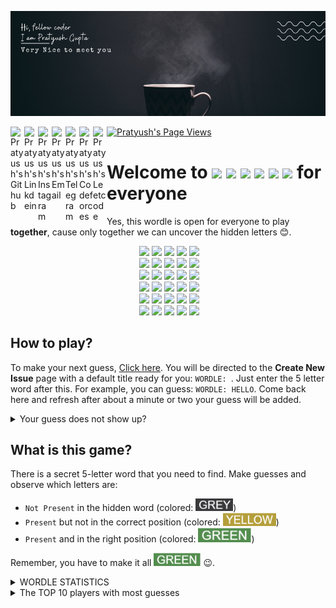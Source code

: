 ![Banner](data/img/banner1.png)

<a href="https://github.com/pratyushgguptaa">
  <img align="left" alt="Pratyush's Github" width="22px" src="https://cdn.jsdelivr.net/npm/simple-icons@v3/icons/github.svg" />
</a>
<a href="https://www.linkedin.com/in/pratyushgguptaa/">
  <img align="left" alt="Pratyush's Linkdein" width="22px" src="https://cdn.jsdelivr.net/npm/simple-icons@v3/icons/linkedin.svg" />
</a>
<a href="https://www.instagram.com/pratyushgguptaa/">
  <img align="left" alt="Pratyush's Instagram" width="22px" src="https://cdn.jsdelivr.net/npm/simple-icons@v3/icons/instagram.svg" />
</a>
<a href="mailto: pratyushgguptaa@gmail.com">
  <img align="left" alt="Pratyush's Email" width="22px" src="https://cdn.jsdelivr.net/npm/simple-icons@v3/icons/gmail.svg" />
</a>
<a href="https://t.me/pratyushgguptaa">
  <img align="left" alt="Pratyush's Telegram" width="22px" src="https://cdn.jsdelivr.net/npm/simple-icons@v3/icons/telegram.svg" />
</a>
<a href="https://codeforces.com/profile/pratyushgguptaa">
  <img align="left" alt="Pratyush's Codeforces" width="22px" src="https://cdn.jsdelivr.net/npm/simple-icons@v3/icons/codeforces.svg" />
</a>
<a href="https://leetcode.com/pratyushgguptaa/">
  <img align="left" alt="Pratyush's Leetcode" width="22px" src="https://cdn.jsdelivr.net/npm/simple-icons@v3/icons/leetcode.svg" />
</a>
<a href="https://github.com/pratyushgguptaa">
    <img src="https://komarev.com/ghpvc/?username=pratyushgguptaa" alt="Pratyush's Page Views" />
</a>

# Welcome to <img src="https://via.placeholder.com/40/3a3a3c/f?text=W">&nbsp;<img src="https://via.placeholder.com/40/538d4e/f?text=O">&nbsp;<img src="https://via.placeholder.com/40/3a3a3c/f?text=R">&nbsp;<img src="https://via.placeholder.com/40/538d4e/f?text=D">&nbsp;<img src="https://via.placeholder.com/40/b59f3b/f?text=L">&nbsp;<img src="https://via.placeholder.com/40/3a3a3c/f?text=E"> for everyone
Yes, this wordle is open for everyone to play **together**, cause only together we can uncover the hidden letters 😊.

<!-- BOARD START -->
<div align="center">&nbsp;<img src="https://via.placeholder.com/65/3a3a3c/f?text=P">&nbsp;<img src="https://via.placeholder.com/65/3a3a3c/f?text=O">&nbsp;<img src="https://via.placeholder.com/65/3a3a3c/f?text=R">&nbsp;<img src="https://via.placeholder.com/65/b59f3b/f?text=T">&nbsp;<img src="https://via.placeholder.com/65/3a3a3c/f?text=S"><br>&nbsp;<img src="https://via.placeholder.com/65/3a3a3c/f?text=D">&nbsp;<img src="https://via.placeholder.com/65/b59f3b/f?text=A">&nbsp;<img src="https://via.placeholder.com/65/3a3a3c/f?text=N">&nbsp;<img src="https://via.placeholder.com/65/3a3a3c/f?text=C">&nbsp;<img src="https://via.placeholder.com/65/538d4e/f?text=E"><br>&nbsp;<img src="https://via.placeholder.com/65/538d4e/f?text=T">&nbsp;<img src="https://via.placeholder.com/65/3a3a3c/f?text=H">&nbsp;<img src="https://via.placeholder.com/65/538d4e/f?text=A">&nbsp;<img src="https://via.placeholder.com/65/3a3a3c/f?text=L">&nbsp;<img src="https://via.placeholder.com/65/538d4e/f?text=E"><br>&nbsp;<img src="https://via.placeholder.com/65/538d4e/f?text=T">&nbsp;<img src="https://via.placeholder.com/65/3a3a3c/f?text=R">&nbsp;<img src="https://via.placeholder.com/65/538d4e/f?text=A">&nbsp;<img src="https://via.placeholder.com/65/3a3a3c/f?text=C">&nbsp;<img src="https://via.placeholder.com/65/538d4e/f?text=E"><br>&nbsp;<img src="https://via.placeholder.com/65/121213/f?text=+">&nbsp;<img src="https://via.placeholder.com/65/121213/f?text=+">&nbsp;<img src="https://via.placeholder.com/65/121213/f?text=+">&nbsp;<img src="https://via.placeholder.com/65/121213/f?text=+">&nbsp;<img src="https://via.placeholder.com/65/121213/f?text=+"><br>&nbsp;<img src="https://via.placeholder.com/65/121213/f?text=+">&nbsp;<img src="https://via.placeholder.com/65/121213/f?text=+">&nbsp;<img src="https://via.placeholder.com/65/121213/f?text=+">&nbsp;<img src="https://via.placeholder.com/65/121213/f?text=+">&nbsp;<img src="https://via.placeholder.com/65/121213/f?text=+"><br></div>
<!-- BOARD END -->

## How to play?
<!-- DETAILS START -->
To make your next guess, [Click here](https://github.com/pratyushgguptaa/pratyushgguptaa/issues/new?body=Just+enter+a+5+letter+word+in+the+title+after+%22WORDLE%3A+%22+and+click+%22Submit+new+issue%22.+You+don%27t+need+to+do+anything+else+%3AD&title=WORDLE%3A+). You will be directed to the **Create New Issue** page with a default title ready for you: `WORDLE: `. Just enter the 5 letter word after this. For example, you can guess: `WORDLE: HELLO`. Come back here and refresh after about a minute or two your guess will be added.

<details><summary>Your guess does not show up?</summary> Probably someone else guessed a word just before you. Analyze their results and guess a new word!!</details>
<!-- DETAILS END -->


## What is this game?
There is a secret 5-letter word that you need to find. Make guesses and observe which letters are:
- `Not Present` in the hidden word (colored: <img width="60" src="data/img/greyWord.png">)
- `Present` but not in the correct position (colored: <img width="85" src="data/img/yellowWord.png">)
- `Present` and in the right position (colored: <img width="85" src="data/img/greenWord.png">)

Remember, you have to make it all <img width="75" src="data/img/greenWord.png"> 😉.


<details>
  <summary>WORDLE STATISTICS</summary><p>


<!-- STATS START -->
| 14 | 85 | 1 | 8 | 
|:---:|:---:|:---:|:---:|
| Played | Win % | Current Streak | Max Streak | 
<!-- STATS END -->


<details>
  <summary>GUESSES DISTRIBUTION</summary><p>


<!-- GUESSES START -->
1. ![](data/img/grey.png) 0
2. ![](data/img/grey.png) 0
3. ![](data/img/grey.png)![](data/img/grey.png)![](data/img/grey.png)![](data/img/grey.png)![](data/img/grey.png)![](data/img/grey.png)![](data/img/grey.png)![](data/img/grey.png)![](data/img/grey.png)![](data/img/grey.png) 3
4. ![](data/img/grey.png)![](data/img/grey.png)![](data/img/grey.png)![](data/img/grey.png)![](data/img/grey.png)![](data/img/grey.png) 2
5. ![](data/img/green.png)![](data/img/green.png)![](data/img/green.png)![](data/img/green.png)![](data/img/green.png)![](data/img/green.png)![](data/img/green.png)![](data/img/green.png)![](data/img/green.png)![](data/img/green.png)![](data/img/green.png)![](data/img/green.png)![](data/img/green.png)![](data/img/green.png)![](data/img/green.png)![](data/img/green.png)![](data/img/green.png)![](data/img/green.png)![](data/img/green.png)![](data/img/green.png) 6
6. ![](data/img/grey.png)![](data/img/grey.png)![](data/img/grey.png) 1

<!-- GUESSES END -->
 
  </p></details>
</p></details>

<details>
  <summary>The TOP 10 players with most guesses</summary><p>

<!-- TOP START -->
| Player | Guesses |
|:---:|:---:|
| [@pratyushgguptaa](https://github.com/pratyushgguptaa) | 22 |
| [@ShubhamGarge](https://github.com/ShubhamGarge) | 10 |
| [@NikharManchanda](https://github.com/NikharManchanda) | 9 |
| [@rudra2901](https://github.com/rudra2901) | 4 |
| [@BhuwanSingh](https://github.com/BhuwanSingh) | 4 |
| [@vineet4571](https://github.com/vineet4571) | 2 |
| [@krishna-chaitanya-kc](https://github.com/krishna-chaitanya-kc) | 1 |

<!-- TOP END -->
</p></details>

<!-- References:

Just want to thanks and appreciate the work and service provided by [Placeholder.com](https://placeholder.com/). It is just amazing. Every wordle character tile is an image from placeholder.com and I would recommend everyone using it.

Also, for references I used the (obviously) [Official Wordle Page](https://www.nytimes.com/games/wordle/index.html), copied the colors and the list of 12947 words.
For working with github workflows, I referenced [Marcizhu's](https://github.com/marcizhu/marcizhu) and [Timburgan's](https://github.com/timburgan/timburgan) chess readme.
-->
